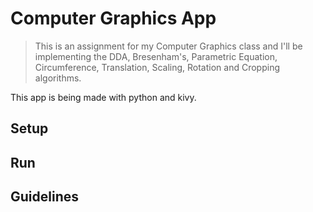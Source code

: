 # Computer Graphics App

> This is an assignment for my Computer Graphics class and I'll be implementing the DDA, Bresenham's, Parametric Equation, Circumference, Translation, Scaling, Rotation and Cropping algorithms.

This app is being made with python and kivy.

## Setup

## Run

## Guidelines
